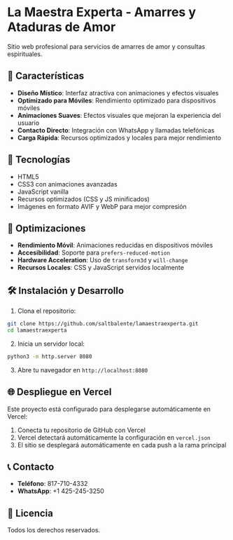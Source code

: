 # La Maestra Experta - Amarres y Ataduras de Amor

Sitio web profesional para servicios de amarres de amor y consultas espirituales.

## 🌟 Características

- **Diseño Místico**: Interfaz atractiva con animaciones y efectos visuales
- **Optimizado para Móviles**: Rendimiento optimizado para dispositivos móviles
- **Animaciones Suaves**: Efectos visuales que mejoran la experiencia del usuario
- **Contacto Directo**: Integración con WhatsApp y llamadas telefónicas
- **Carga Rápida**: Recursos optimizados y locales para mejor rendimiento

## 🚀 Tecnologías

- HTML5
- CSS3 con animaciones avanzadas
- JavaScript vanilla
- Recursos optimizados (CSS y JS minificados)
- Imágenes en formato AVIF y WebP para mejor compresión

## 📱 Optimizaciones

- **Rendimiento Móvil**: Animaciones reducidas en dispositivos móviles
- **Accesibilidad**: Soporte para `prefers-reduced-motion`
- **Hardware Acceleration**: Uso de `transform3d` y `will-change`
- **Recursos Locales**: CSS y JavaScript servidos localmente

## 🛠️ Instalación y Desarrollo

1. Clona el repositorio:
```bash
git clone https://github.com/saltbalente/lamaestraexperta.git
cd lamaestraexperta
```

2. Inicia un servidor local:
```bash
python3 -m http.server 8080
```

3. Abre tu navegador en `http://localhost:8080`

## 🌐 Despliegue en Vercel

Este proyecto está configurado para desplegarse automáticamente en Vercel:

1. Conecta tu repositorio de GitHub con Vercel
2. Vercel detectará automáticamente la configuración en `vercel.json`
3. El sitio se desplegará automáticamente en cada push a la rama principal

## 📞 Contacto

- **Teléfono**: 817-710-4332
- **WhatsApp**: +1 425-245-3250

## 📄 Licencia

Todos los derechos reservados.